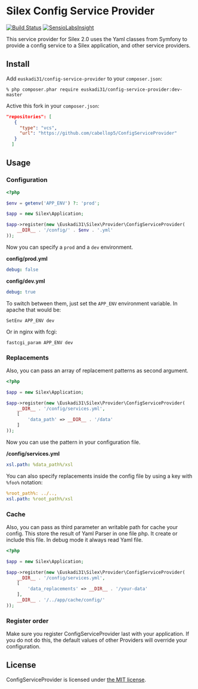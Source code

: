 # Silex Config Service Provider

[![Build Status](https://travis-ci.org/euskadi31/ConfigServiceProvider.svg?branch=master)](https://travis-ci.org/euskadi31/ConfigServiceProvider)
[![SensioLabsInsight](https://insight.sensiolabs.com/projects/07bf7885-e810-48e8-9043-e30f49f1f2e7/mini.png)](https://insight.sensiolabs.com/projects/07bf7885-e810-48e8-9043-e30f49f1f2e7)

This service provider for Silex 2.0 uses the Yaml classes from Symfony
to provide a config service to a Silex application, and other service providers.

## Install

Add `euskadi31/config-service-provider` to your `composer.json`:

    % php composer.phar require euskadi31/config-service-provider:dev-master

Active this fork in your `composer.json`:

```json
"repositories": [
   {
     "type": "vcs",
     "url": "https://github.com/cabellop5/ConfigServiceProvider"
   }
  ]
```    

## Usage

### Configuration

```php
<?php

$env = getenv('APP_ENV') ?: 'prod';

$app = new Silex\Application;

$app->register(new \Euskadi31\Silex\Provider\ConfigServiceProvider(
    __DIR__ . '/config/' . $env . '.yml'
));
```

Now you can specify a `prod` and a `dev` environment.

**config/prod.yml**

```yaml
debug: false
```

**config/dev.yml**

```yaml
debug: true
```

To switch between them, just set the `APP_ENV` environment variable. In apache
that would be:

    SetEnv APP_ENV dev

Or in nginx with fcgi:

    fastcgi_param APP_ENV dev

### Replacements

Also, you can pass an array of replacement patterns as second argument.

```php
<?php

$app = new Silex\Application;

$app->register(new \Euskadi31\Silex\Provider\ConfigServiceProvider(
    __DIR__ . '/config/services.yml',
    [
        'data_path' => __DIR__ . '/data'
    ]
));
```

Now you can use the pattern in your configuration file.

**/config/services.yml**

```yaml
xsl.path: %data_path%/xsl
```

You can also specify replacements inside the config file by using a key with
`%foo%` notation:

```yaml
%root_path%: ../..,
xsl.path: %root_path%/xsl
```

### Cache

Also, you can pass as third parameter an writable path for cache your config.
This store the result of Yaml Parser in one file php. 
It create or include this file.
In debug mode it always read Yaml file.

```php
<?php

$app = new Silex\Application;

$app->register(new \Euskadi31\Silex\Provider\ConfigServiceProvider(
    __DIR__ . '/config/services.yml',
    [
        'data_replacements' => __DIR__ . '/your-data'
    ],
    __DIR__ . '/../app/cache/config/'
));
```


### Register order

Make sure you register ConfigServiceProvider last with your application. If you do not do this,
the default values of other Providers will override your configuration.


## License

ConfigServiceProvider is licensed under [the MIT license](LICENSE.md).
